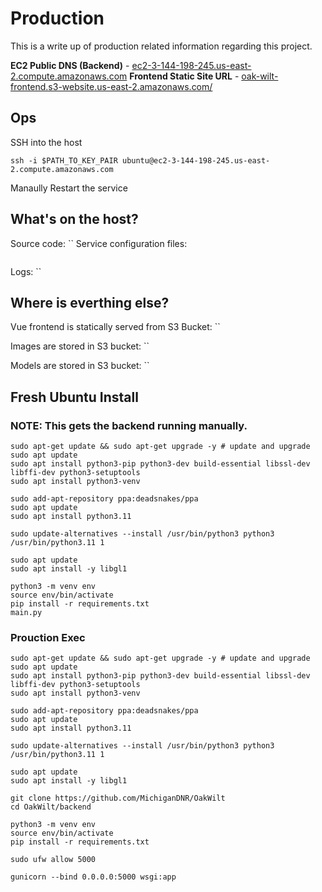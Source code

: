 # Production

This is a write up of production related information regarding this project.

**EC2 Public DNS (Backend)** - [ec2-3-144-198-245.us-east-2.compute.amazonaws.com](ec2-3-144-198-245.us-east-2.compute.amazonaws.com)
**Frontend Static Site URL** - [oak-wilt-frontend.s3-website.us-east-2.amazonaws.com/](oak-wilt-frontend.s3-website.us-east-2.amazonaws.com/)

## Ops

SSH into the host
```
ssh -i $PATH_TO_KEY_PAIR ubuntu@ec2-3-144-198-245.us-east-2.compute.amazonaws.com
```
Manaully Restart the service

## What's on the host?

Source code: ``
Service configuration files:
```

```
Logs: ``

## Where is everthing else?

Vue frontend is statically served from S3 Bucket: ``

Images are stored in S3 bucket: ``

Models are stored in S3 bucket: ``


## Fresh Ubuntu Install
### NOTE: This gets the backend running manually.
```console
sudo apt-get update && sudo apt-get upgrade -y # update and upgrade
sudo apt update
sudo apt install python3-pip python3-dev build-essential libssl-dev libffi-dev python3-setuptools
sudo apt install python3-venv

sudo add-apt-repository ppa:deadsnakes/ppa
sudo apt update
sudo apt install python3.11

sudo update-alternatives --install /usr/bin/python3 python3 /usr/bin/python3.11 1

sudo apt update
sudo apt install -y libgl1

python3 -m venv env
source env/bin/activate
pip install -r requirements.txt
main.py

```

### Prouction Exec
```console
sudo apt-get update && sudo apt-get upgrade -y # update and upgrade
sudo apt update
sudo apt install python3-pip python3-dev build-essential libssl-dev libffi-dev python3-setuptools
sudo apt install python3-venv

sudo add-apt-repository ppa:deadsnakes/ppa
sudo apt update
sudo apt install python3.11

sudo update-alternatives --install /usr/bin/python3 python3 /usr/bin/python3.11 1

sudo apt update
sudo apt install -y libgl1

git clone https://github.com/MichiganDNR/OakWilt
cd OakWilt/backend

python3 -m venv env
source env/bin/activate
pip install -r requirements.txt

sudo ufw allow 5000

gunicorn --bind 0.0.0.0:5000 wsgi:app
```
